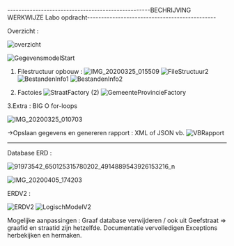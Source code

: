 ---------------------------------------------------BECHRIJVING WERKWIJZE Labo opdracht----------------------------------------------

Overzicht : 

![overzicht](https://user-images.githubusercontent.com/23512215/77491888-4d791f80-6e3f-11ea-840d-5a63fa2198bf.PNG)

![GegevensmodelStart](https://user-images.githubusercontent.com/23512215/77491838-2de1f700-6e3f-11ea-955c-d9f0e8fd3c86.PNG)

1. Filestructuur opbouw :
![IMG_20200325_015509](https://user-images.githubusercontent.com/23512215/77491418-fd4d8d80-6e3d-11ea-9c20-ec1102563519.jpg)
![FileStructuur2](https://user-images.githubusercontent.com/23512215/77854914-6726b800-71ed-11ea-8f5c-765215f40b09.jpg)
![BestandenInfo1](https://user-images.githubusercontent.com/23512215/77850316-f45c1380-71d1-11ea-9c0e-2ceb195e682a.jpg)
![BestandenInfo2](https://user-images.githubusercontent.com/23512215/77850319-f6be6d80-71d1-11ea-8297-c43063af25dc.jpg)

2. Factoies
![StraatFactory (2)](https://user-images.githubusercontent.com/23512215/77851748-0d1cf700-71db-11ea-9ef5-c3f6591ca851.jpg)
![GemeenteProvincieFactory](https://user-images.githubusercontent.com/23512215/77851681-b44d5e80-71da-11ea-9e73-14cd8c22689c.jpg)


3.Extra :
BIG O for-loops

![IMG_20200325_010703](https://user-images.githubusercontent.com/23512215/77491505-3ede3880-6e3e-11ea-8d97-42e6a2d1656a.jpg)


->Opslaan gegevens en genereren rapport : XML of JSON
vb. 
![VBRapport](https://user-images.githubusercontent.com/23512215/77491973-8addad00-6e3f-11ea-967c-bf7c0ea5d444.PNG)

-----------------------------------------------------
Database
ERD :

![91973542_650125315780202_4914889543926153216_n](https://user-images.githubusercontent.com/23512215/78501573-3f3ed380-775c-11ea-9589-138af645b421.jpg)

![IMG_20200405_174203](https://user-images.githubusercontent.com/23512215/78807806-de660400-79c4-11ea-9637-b2e50f4d2563.jpg)

ERDV2 : 

![ERDV2](https://user-images.githubusercontent.com/23512215/79024624-d4d6ca80-7b83-11ea-8d91-400a65a6b260.jpg)
![LogischModelV2](https://user-images.githubusercontent.com/23512215/79024627-d7392480-7b83-11ea-9c64-3228cc06e397.jpg)

Mogelijke aanpassingen : 
Graaf database verwijderen / ook uit Geefstraat => graafid en straatid zijn hetzelfde.
Documentatie vervolledigen
Exceptions herbekijken en hermaken.

